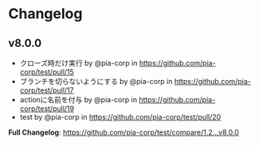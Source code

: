 # Changelog
## v8.0.0
* クローズ時だけ実行 by @pia-corp in https://github.com/pia-corp/test/pull/15
* ブランチを切らないようにする by @pia-corp in https://github.com/pia-corp/test/pull/17
* actionに名前を付与 by @pia-corp in https://github.com/pia-corp/test/pull/19
* test by @pia-corp in https://github.com/pia-corp/test/pull/20


**Full Changelog**: https://github.com/pia-corp/test/compare/1.2...v8.0.0

